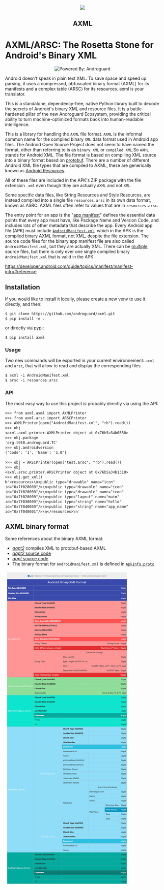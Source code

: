 
<p align="center"><img width="120" src="./.github/logo.png"></p>
<h2 align="center">AXML</h2>

# AXML/ARSC: The Rosetta Stone for Android's Binary XML

<div align="center">

![Powered By: Androguard](https://img.shields.io/badge/androguard-green?style=for-the-badge&label=Powered%20by&link=https%3A%2F%2Fgithub.com%2Fandroguard)

</div>

Android doesn't speak in plain text XML. To save space and speed up parsing,
it uses a compressed, obfuscated binary format (AXML) for its manifests and 
a complex table (ARSC) for its resources. axml is your translator.

This is a standalone, dependency-free, native Python library built to decode
the secrets of Android's binary XML and resource files. It is a 
battle-hardened pillar of the new Androguard Ecosystem, providing the critical
 ability to turn machine-optimized formats back into human-readable intelligence.

This is a library for handling the `AXML` file format. `AXML` is the informal
common name for the compiled binary `XML` data format used in Android app files.
The Android Open Source Project does not seem to have named the format, other
than referring to is as `binary XML` or `compiled XML`.So `AXML` stands for
Android XML. The file format is based on compiling XML source into a binary
format based on [protobuf](). There are a number of different Android XML file
types that are compiled to AXML, these are generically known as [Android
Resources](https://developer.android.com/guide/topics/resources/available-resources).

All of these files are included in the APK's ZIP package with the file extension
`.xml` even though they are actually `AXML` and not `XML`.

Some specific data files, like String Resources and Style Resources, are instead
compiled into a single file `resources.arsc` in its own data format, known as
ASRC.  AXML files often refer to values that are in `resources.arsc`.

The entry point for an app is the "[app
manifest](https://developer.android.com/guide/topics/manifest/manifest-element)"
defines the essential data points that every app must have, like Package Name
and Version Code, and includes lots of other metadata that describe the
app. Every Android app file (APK) must include
[`AndroidManifest.xml`](https://developer.android.com/guide/topics/manifest/manifest-intro),
which in the APK is the compiled binary AXML format, not XML, despite the file
extension.  The source code files for the binary app manifest file are also
called `AndroidManifest.xml`, but they are actually XML.  There can be
[multiple](https://developer.android.com/build/manage-manifests) source files,
but there is only ever one single compiled binary `AndroidManifest.xml` that is
valid in the APK.

https://developer.android.com/guide/topics/manifest/manifest-intro#reference


## Installation

If you would like to install it locally, please create a new venv to use it directly, and then:

```
$ git clone https://github.com/androguard/axml.git
$ pip install -e .
```

or directly via pypi:

```
$ pip install axml
```

### Usage

Two new commands will be exported in your current environnement: `axml` and `arsc`, that will allow to read and display
the corresponding files.

```
$ axml -i AndroidManifest.xml
$ arsc -i resources.arsc
```

### API

The most easy way to use this project is probably directly via using the API:

```
>>> from axml.axml import AXMLPrinter
>>> from axml.arsc import ARSCPrinter
>>> AXMLPrinter(open("AndroidManifest.xml", "rb").read())
>>> obj
<axml.axml.printer.AXMLPrinter object at 0x76b5a34b0550>
>>> obj.package
'org.t0t0.androguard.TC'
>>> obj.androidversion
{'Code': '1', 'Name': '1.0'}

>>> obj = ARSCPrinter(open("test.arsc", "rb").read())
>>> obj
<axml.arsc.printer.ARSCPrinter object at 0x76b5a34b1310>
>>> obj.get_xml()
b'<resources>\n<public type="drawable" name="icon" id="0x7f020000"/>\n<public type="drawable" name="icon" id="0x7f020000"/>\n<public type="drawable" name="icon" id="0x7f020000"/>\n<public type="layout" name="main" id="0x7f030000"/>\n<public type="string" name="hello" id="0x7f040000"/>\n<public type="string" name="app_name" id="0x7f040001"/>\n</resources>\n'
```

## AXML binary format

Some references about the binary AXML format:

* [_aapt2_](https://developer.android.com/tools/aapt2) compiles XML to protobuf-based AXML
* [_aapt2_ source code](https://android.googlesource.com/platform/frameworks/base/+/master/tools/aapt2)
* [_aapt_ source code](https://android.googlesource.com/platform/frameworks/base/+/master/tools/aapt)
* The binary format for `AndroidManifest.xml` is defined in [`ApkInfo.proto`](https://android.googlesource.com/platform/frameworks/base/+/refs/heads/main/tools/aapt2/ApkInfo.proto).

![Android binary XML](https://raw.githubusercontent.com/senswrong/AndroidBinaryXml/main/AndroidBinaryXml.png)

<!-- back up URL in case the one above goes away
![Android binary XML](https://github.com/user-attachments/assets/6439a13a-5a50-4f32-b106-c70c9fb9acf1)
-->
